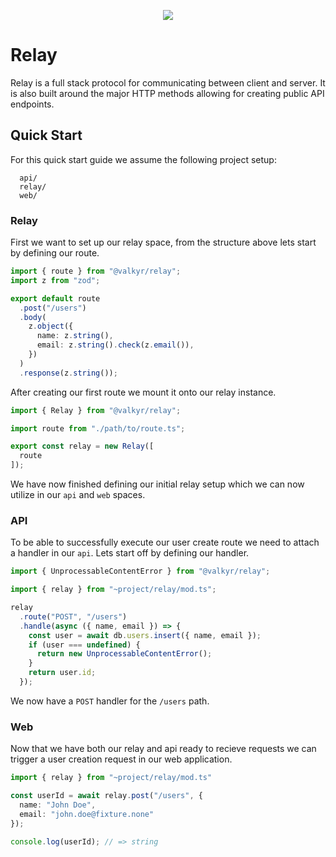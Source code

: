 <p align="center">
  <img src="https://user-images.githubusercontent.com/1998130/229430454-ca0f2811-d874-4314-b13d-c558de8eec7e.svg" />
</p>

# Relay

Relay is a full stack protocol for communicating between client and server. It is also built around the major HTTP methods allowing for creating public API endpoints.

## Quick Start

For this quick start guide we assume the following project setup:

```
  api/
  relay/
  web/
```

### Relay

First we want to set up our relay space, from the structure above lets start by defining our route.

```ts
import { route } from "@valkyr/relay";
import z from "zod";

export default route
  .post("/users")
  .body(
    z.object({
      name: z.string(),
      email: z.string().check(z.email()),
    })
  )
  .response(z.string());
```

After creating our first route we mount it onto our relay instance.

```ts
import { Relay } from "@valkyr/relay";

import route from "./path/to/route.ts";

export const relay = new Relay([
  route
]);
```

We have now finished defining our initial relay setup which we can now utilize in our `api` and `web` spaces.

### API

To be able to successfully execute our user create route we need to attach a handler in our `api`. Lets start off by defining our handler.

```ts
import { UnprocessableContentError } from "@valkyr/relay";

import { relay } from "~project/relay/mod.ts";

relay
  .route("POST", "/users")
  .handle(async ({ name, email }) => {
    const user = await db.users.insert({ name, email });
    if (user === undefined) {
      return new UnprocessableContentError();
    }
    return user.id;
  });
```

We now have a `POST` handler for the `/users` path.

### Web

Now that we have both our relay and api ready to recieve requests we can trigger a user creation request in our web application.

```ts
import { relay } from "~project/relay/mod.ts"

const userId = await relay.post("/users", {
  name: "John Doe",
  email: "john.doe@fixture.none"
});

console.log(userId); // => string
```
